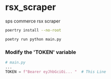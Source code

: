 # rsx_scraper
sps commerce rsx scraper

```bash
poertry install --no-root
```

```bash
poetry run python main.py
```

### Modify the 'TOKEN' variable
```python
# main.py
...
TOKEN = f"Bearer eyJhbGciOi... "  # This Line
```